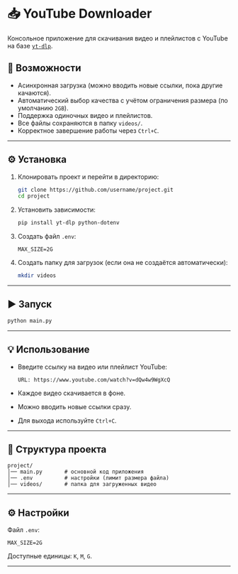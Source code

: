 
# 📥 YouTube Downloader

Консольное приложение для скачивания видео и плейлистов с YouTube на базе [`yt-dlp`](https://github.com/yt-dlp/yt-dlp).

## 🚀 Возможности
- Асинхронная загрузка (можно вводить новые ссылки, пока другие качаются).
- Автоматический выбор качества с учётом ограничения размера (по умолчанию `2GB`).
- Поддержка одиночных видео и плейлистов.
- Все файлы сохраняются в папку `videos/`.
- Корректное завершение работы через `Ctrl+C`.

---

## ⚙️ Установка
1. Клонировать проект и перейти в директорию:
   ```bash
   git clone https://github.com/username/project.git
   cd project

2. Установить зависимости:

   ```bash
   pip install yt-dlp python-dotenv
   ```
3. Создать файл `.env`:

   ```env
   MAX_SIZE=2G
   ```
4. Создать папку для загрузок (если она не создаётся автоматически):

   ```bash
   mkdir videos
   ```

---

## ▶️ Запуск

```bash
python main.py
```

---

## 💡 Использование

* Введите ссылку на видео или плейлист YouTube:

  ```
  URL: https://www.youtube.com/watch?v=dQw4w9WgXcQ
  ```
* Каждое видео скачивается в фоне.
* Можно вводить новые ссылки сразу.
* Для выхода используйте `Ctrl+C`.

---

## 📂 Структура проекта

```
project/
│── main.py       # основной код приложения
│── .env          # настройки (лимит размера файла)
│── videos/       # папка для загруженных видео
```

---

## ⚙️ Настройки

Файл `.env`:

```env
MAX_SIZE=2G
```

Доступные единицы: `K`, `M`, `G`.

---
